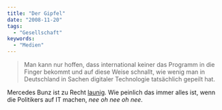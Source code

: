```yaml
---
title: "Der Gipfel"
date: "2008-11-20"
tags:
  - "Gesellschaft"
keywords:
  - "Medien"
---
```


> Man kann nur hoffen, dass international keiner das Programm in die Finger bekommt und auf diese Weise schnallt, wie wenig man in Deutschland in Sachen digitaler Technologie tatsächlich gepeilt hat.

Mercedes Bunz ist zu Recht [launig](http://carta.info/1852/it-gipfel-oeffentlicher-rau/). Wie peinlich das immer alles ist, wenn die Politikers auf IT machen, _nee oh nee oh nee_.
